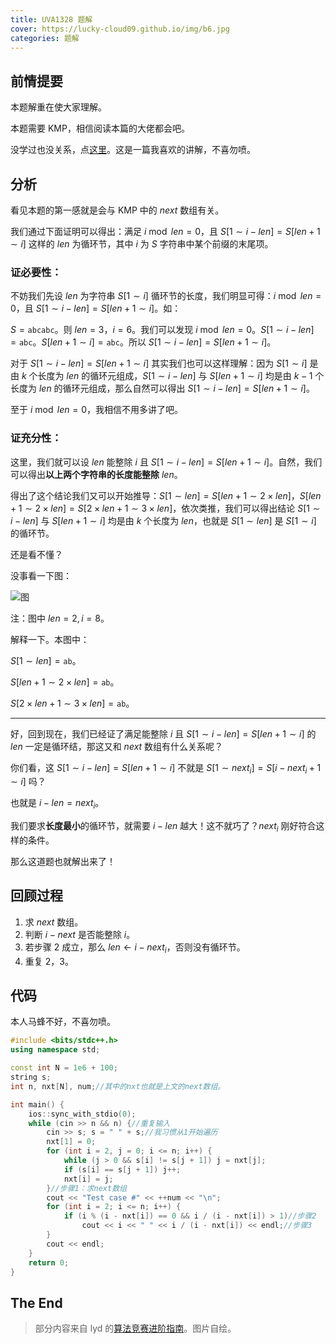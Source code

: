 ```yaml
---
title: UVA1328 题解
cover: https://lucky-cloud09.github.io/img/b6.jpg
categories: 题解
---
```



## 前情提要
本题解重在使大家理解。

本题需要 KMP，相信阅读本篇的大佬都会吧。
 
没学过也没关系，点[这里](https://blog.csdn.net/starstar1992/article/details/54913261)。这是一篇我喜欢的讲解，不喜勿喷。

## 分析
看见本题的第一感就是会与 KMP 中的 $next$ 数组有关。

我们通过下面证明可以得出：满足 $i \bmod len = 0$，且 $S[1 \sim i-len] = S[len+1 \sim i]$ 这样的 $len$ 为循环节，其中 $i$ 为 $S$ 字符串中某个前缀的末尾项。

### 证必要性：

不妨我们先设 $len$ 为字符串 $S[1 \sim i]$ 循环节的长度，我们明显可得：$i \bmod len = 0$，且 $S[1 \sim i-len]=S[len+1 \sim i]$。如：

$S= \texttt{abcabc}$。则 $len=3$，$i=6$。我们可以发现 $i \bmod len=0$。$S[1 \sim i-len]=\texttt{abc}$。$S[len+1 \sim i]=\texttt{abc}$。所以 $S[1 \sim i-len]=S[len+1 \sim i]$。

对于 $S[1 \sim i-len]=S[len+1 \sim i]$ 其实我们也可以这样理解：因为 $S[1 \sim i]$ 是由 $k$ 个长度为 $len$ 的循环元组成，$S[1 \sim i-len]$ 与 $S[len+1 \sim i]$ 均是由 $k - 1$ 个长度为 $len$ 的循环元组成，那么自然可以得出 $S[1 \sim i-len] = S[len+1 \sim i]$。

至于 $i \bmod len = 0$，我相信不用多讲了吧。

### 证充分性：

这里，我们就可以设 $len$ 能整除 $i$ 且 $S[1 \sim i-len] = S[len+1 \sim i]$。自然，我们可以得出**以上两个字符串的长度能整除** $len$。

得出了这个结论我们又可以开始推导：$S[1 \sim len] = S[len + 1 \sim 2 \times len]$，$S[len+1 \sim 2 \times len] = S[2 \times len+1 \sim 3 \times len]$，依次类推，我们可以得出结论 $S[1 \sim i - len]$ 与 $S[len +1 \sim i]$ 均是由 $k$ 个长度为 $len$，也就是 $S[1 \sim len]$ 是 $S[1 \sim i]$ 的循环节。

还是看不懂？

没事看一下图：

![图](https://lucky-cloud09.github.io/img/abpyiz9a.jpg)

注：图中 $len=2,i=8$。

解释一下。本图中：

$S[1 \sim len]= \texttt{ab}$。

$S[len + 1 \sim 2 \times len]= \texttt{ab}$。

$S[2 \times len+1 \sim 3 \times len]= \texttt{ab}$。

---

好，回到现在，我们已经证了满足能整除 $i$ 且 $S[1 \sim i-len]=S[len+1 \sim i]$ 的 $len$ 一定是循环结，那这又和 $next$ 数组有什么关系呢？

你们看，这 $S[1 \sim i-len]=S[len+1 \sim i]$ 不就是 $S[1 \sim next_i] = S[i-next_i+1 \sim i]$ 吗？

也就是 $i-len=next_i$。

我们要求**长度最小**的循环节，就需要 $i-len$ 越大！这不就巧了？$next_i$ 刚好符合这样的条件。

那么这道题也就解出来了！

## 回顾过程
1. 求 $next$ 数组。
1. 判断 $i-next$ 是否能整除 $i$。
1. 若步骤 2 成立，那么 $len \gets i-next_i$，否则没有循环节。
1. 重复 2，3。


## 代码
本人马蜂不好，不喜勿喷。

```cpp
#include <bits/stdc++.h>
using namespace std;

const int N = 1e6 + 100;
string s;
int n, nxt[N], num;//其中的nxt也就是上文的next数组。

int main() {
	ios::sync_with_stdio(0);
	while (cin >> n && n) {//重复输入
		cin >> s; s = " " + s;//我习惯从1开始遍历
		nxt[1] = 0;
		for (int i = 2, j = 0; i <= n; i++) {
			while (j > 0 && s[i] != s[j + 1]) j = nxt[j];
			if (s[i] == s[j + 1]) j++;
			nxt[i] = j;
		}//步骤1：求next数组
		cout << "Test case #" << ++num << "\n";
		for (int i = 2; i <= n; i++) {
			if (i % (i - nxt[i]) == 0 && i / (i - nxt[i]) > 1)//步骤2
				cout << i << " " << i / (i - nxt[i]) << endl;//步骤3
		}
		cout << endl;
	}
	return 0;
}
```

## The End
> 部分内容来自 lyd 的[算法竞赛进阶指南](https://book.douban.com/subject/30136932/)。图片自绘。